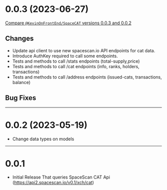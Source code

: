 # 0.0.3 (2023-06-27)
[Compare `@KevinOnFrontEnd/SpaceCAT` versions 0.0.3 and 0.0.2](https://github.com/kevinonfrontend/SpaceCAT/compare/0.0.3...0.0.2)

## Changes
- Update api client to use new spacescan.io API endpoints for cat data.
- Introduce AuthKey required to call some endpoints.
- Tests and methods to call /stats endpoints (total-supply,price)
- Tests and methods to call /cat endpoints (info, ranks, holders, transactions)
- Tests and methods to call /address endpoints (issued-cats, transactions, balance)

## Bug Fixes

---

# 0.0.2 (2023-05-19)
- Change data types on models 

---

# 0.0.1
- Initial Release That queries SpaceScan CAT Api (https://api2.spacescan.io/v0.1/xch/cat)